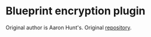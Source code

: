 ﻿# Blueprint encryption plugin

Original author is Aaron Hunt's. 
Original [repository](https://github.com/anhuntz/blueprint-encryption).
